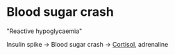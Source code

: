 # Blood sugar crash

"Reactive hypoglycaemia"

Insulin spike -> Blood sugar crash -> [Cortisol](../biology/hormone/cortisol.md), adrenaline
